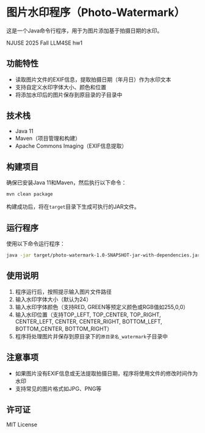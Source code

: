 # 图片水印程序（Photo-Watermark）

这是一个Java命令行程序，用于为图片添加基于拍摄日期的水印。

NJUSE 2025 Fall LLM4SE hw1

## 功能特性

- 读取图片文件的EXIF信息，提取拍摄日期（年月日）作为水印文本
- 支持自定义水印字体大小、颜色和位置
- 将添加水印后的图片保存到原目录的子目录中

## 技术栈

- Java 11
- Maven（项目管理和构建）
- Apache Commons Imaging（EXIF信息提取）

## 构建项目

确保已安装Java 11和Maven，然后执行以下命令：

```bash
mvn clean package
```

构建成功后，将在`target`目录下生成可执行的JAR文件。

## 运行程序

使用以下命令运行程序：

```bash
java -jar target/photo-watermark-1.0-SNAPSHOT-jar-with-dependencies.jar
```

## 使用说明

1. 程序运行后，按照提示输入图片文件路径
2. 输入水印字体大小（默认为24）
3. 输入水印字体颜色（支持RED, GREEN等预定义颜色或RGB值如255,0,0）
4. 输入水印位置（支持TOP_LEFT, TOP_CENTER, TOP_RIGHT, CENTER_LEFT, CENTER, CENTER_RIGHT, BOTTOM_LEFT, BOTTOM_CENTER, BOTTOM_RIGHT）
5. 程序将处理图片并保存到原目录下的`原目录名_watermark`子目录中

## 注意事项

- 如果图片没有EXIF信息或无法提取拍摄日期，程序将使用文件的修改时间作为水印
- 支持常见的图片格式如JPG、PNG等

## 许可证

MIT License